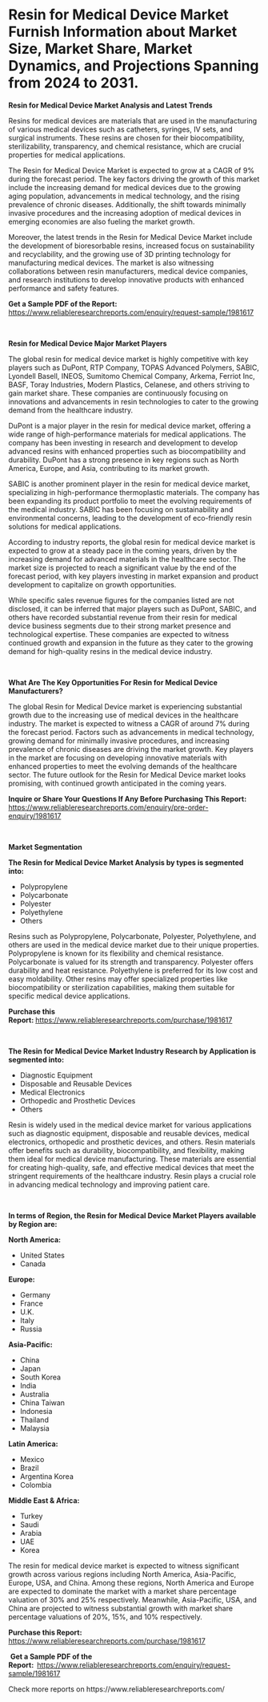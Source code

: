 <p><h1>Resin for Medical Device Market Furnish Information about Market Size, Market Share, Market Dynamics, and Projections Spanning from 2024 to 2031.</h1></p><p><strong>Resin for Medical Device Market Analysis and Latest Trends</strong></p>
<p><p>Resins for medical devices are materials that are used in the manufacturing of various medical devices such as catheters, syringes, IV sets, and surgical instruments. These resins are chosen for their biocompatibility, sterilizability, transparency, and chemical resistance, which are crucial properties for medical applications.</p><p>The Resin for Medical Device Market is expected to grow at a CAGR of 9% during the forecast period. The key factors driving the growth of this market include the increasing demand for medical devices due to the growing aging population, advancements in medical technology, and the rising prevalence of chronic diseases. Additionally, the shift towards minimally invasive procedures and the increasing adoption of medical devices in emerging economies are also fueling the market growth.</p><p>Moreover, the latest trends in the Resin for Medical Device Market include the development of bioresorbable resins, increased focus on sustainability and recyclability, and the growing use of 3D printing technology for manufacturing medical devices. The market is also witnessing collaborations between resin manufacturers, medical device companies, and research institutions to develop innovative products with enhanced performance and safety features.</p></p>
<p><strong>Get a Sample PDF of the Report:&nbsp;</strong> <a href="https://www.reliableresearchreports.com/enquiry/request-sample/1981617">https://www.reliableresearchreports.com/enquiry/request-sample/1981617</a></p>
<p>&nbsp;</p>
<p><strong>Resin for Medical Device Major Market Players</strong></p>
<p><p>The global resin for medical device market is highly competitive with key players such as DuPont, RTP Company, TOPAS Advanced Polymers, SABIC, Lyondell Basell, INEOS, Sumitomo Chemical Company, Arkema, Ferriot Inc, BASF, Toray Industries, Modern Plastics, Celanese, and others striving to gain market share. These companies are continuously focusing on innovations and advancements in resin technologies to cater to the growing demand from the healthcare industry.</p><p>DuPont is a major player in the resin for medical device market, offering a wide range of high-performance materials for medical applications. The company has been investing in research and development to develop advanced resins with enhanced properties such as biocompatibility and durability. DuPont has a strong presence in key regions such as North America, Europe, and Asia, contributing to its market growth.</p><p>SABIC is another prominent player in the resin for medical device market, specializing in high-performance thermoplastic materials. The company has been expanding its product portfolio to meet the evolving requirements of the medical industry. SABIC has been focusing on sustainability and environmental concerns, leading to the development of eco-friendly resin solutions for medical applications.</p><p>According to industry reports, the global resin for medical device market is expected to grow at a steady pace in the coming years, driven by the increasing demand for advanced materials in the healthcare sector. The market size is projected to reach a significant value by the end of the forecast period, with key players investing in market expansion and product development to capitalize on growth opportunities.</p><p>While specific sales revenue figures for the companies listed are not disclosed, it can be inferred that major players such as DuPont, SABIC, and others have recorded substantial revenue from their resin for medical device business segments due to their strong market presence and technological expertise. These companies are expected to witness continued growth and expansion in the future as they cater to the growing demand for high-quality resins in the medical device industry.</p></p>
<p>&nbsp;</p>
<p><strong>What Are The Key Opportunities For Resin for Medical Device Manufacturers?</strong></p>
<p><p>The global Resin for Medical Device market is experiencing substantial growth due to the increasing use of medical devices in the healthcare industry. The market is expected to witness a CAGR of around 7% during the forecast period. Factors such as advancements in medical technology, growing demand for minimally invasive procedures, and increasing prevalence of chronic diseases are driving the market growth. Key players in the market are focusing on developing innovative materials with enhanced properties to meet the evolving demands of the healthcare sector. The future outlook for the Resin for Medical Device market looks promising, with continued growth anticipated in the coming years.</p></p>
<p><strong>Inquire or Share Your Questions If Any Before Purchasing This Report:</strong> <a href="https://www.reliableresearchreports.com/enquiry/pre-order-enquiry/1981617">https://www.reliableresearchreports.com/enquiry/pre-order-enquiry/1981617</a></p>
<p>&nbsp;</p>
<p><strong>Market Segmentation</strong></p>
<p><strong>The Resin for Medical Device Market Analysis by types is segmented into:</strong></p>
<p><ul><li>Polypropylene</li><li>Polycarbonate</li><li>Polyester</li><li>Polyethylene</li><li>Others</li></ul></p>
<p><p>Resins such as Polypropylene, Polycarbonate, Polyester, Polyethylene, and others are used in the medical device market due to their unique properties. Polypropylene is known for its flexibility and chemical resistance. Polycarbonate is valued for its strength and transparency. Polyester offers durability and heat resistance. Polyethylene is preferred for its low cost and easy moldability. Other resins may offer specialized properties like biocompatibility or sterilization capabilities, making them suitable for specific medical device applications.</p></p>
<p><strong>Purchase this Report:&nbsp;</strong><a href="https://www.reliableresearchreports.com/purchase/1981617">https://www.reliableresearchreports.com/purchase/1981617</a></p>
<p>&nbsp;</p>
<p><strong>The Resin for Medical Device Market Industry Research by Application is segmented into:</strong></p>
<p><ul><li>Diagnostic Equipment</li><li>Disposable and Reusable Devices</li><li>Medical Electronics</li><li>Orthopedic and Prosthetic Devices</li><li>Others</li></ul></p>
<p><p>Resin is widely used in the medical device market for various applications such as diagnostic equipment, disposable and reusable devices, medical electronics, orthopedic and prosthetic devices, and others. Resin materials offer benefits such as durability, biocompatibility, and flexibility, making them ideal for medical device manufacturing. These materials are essential for creating high-quality, safe, and effective medical devices that meet the stringent requirements of the healthcare industry. Resin plays a crucial role in advancing medical technology and improving patient care.</p></p>
<p>&nbsp;</p>
<p><strong>In terms of Region, the Resin for Medical Device Market Players available by Region are:</strong></p>
<p>
    <p> <strong> North America: </strong>
        <ul>
            <li>United States</li>
            <li>Canada</li>
        </ul>
        </p> 
    <p> <strong> Europe: </strong>
        <ul>
            <li>Germany</li>
            <li>France</li>
            <li>U.K.</li>
            <li>Italy</li>
            <li>Russia</li>
        </ul>
        </p> 
    <p> <strong> Asia-Pacific: </strong>
        <ul>
            <li>China</li>
            <li>Japan</li>
            <li>South Korea</li>
            <li>India</li>
            <li>Australia</li>
            <li>China Taiwan</li>
            <li>Indonesia</li>
            <li>Thailand</li>
            <li>Malaysia</li>
        </ul>
        </p> 
    <p> <strong> Latin America: </strong>
        <ul>
            <li>Mexico</li>
            <li>Brazil</li>
            <li>Argentina Korea</li>
            <li>Colombia</li>
        </ul>
        </p> 
    <p> <strong> Middle East & Africa: </strong>
        <ul>
            <li>Turkey</li>
            <li>Saudi</li>
            <li>Arabia</li>
            <li>UAE</li>
            <li>Korea</li>
        </ul>
    </p>
    </p>
<p><p>The resin for medical device market is expected to witness significant growth across various regions including North America, Asia-Pacific, Europe, USA, and China. Among these regions, North America and Europe are expected to dominate the market with a market share percentage valuation of 30% and 25% respectively. Meanwhile, Asia-Pacific, USA, and China are projected to witness substantial growth with market share percentage valuations of 20%, 15%, and 10% respectively.</p></p>
<p><strong>Purchase this Report: </strong><a href="https://www.reliableresearchreports.com/purchase/1981617">https://www.reliableresearchreports.com/purchase/1981617</a></p>
<p>&nbsp;<strong>Get a Sample PDF of the Report:&nbsp;&nbsp;</strong><a href="https://www.reliableresearchreports.com/enquiry/request-sample/1981617">https://www.reliableresearchreports.com/enquiry/request-sample/1981617</a></p>
<p><strong></strong></p>
<p>Check more reports on https://www.reliableresearchreports.com/</p>